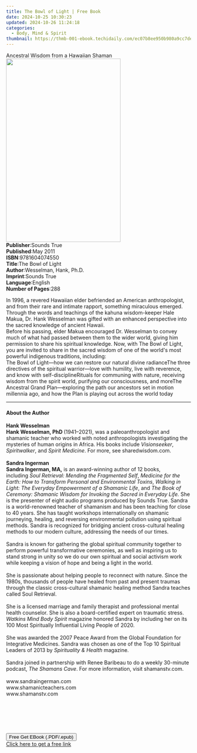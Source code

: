 ```yaml
---
title: The Bowl of Light | Free Book
date: 2024-10-25 10:30:23
updated: 2024-10-26 11:24:18
categories:
  - Body, Mind & Spirit
thumbnail: https://thmb-001-ebook.techidaily.com/ec07b8ee950b980a9cc7dec329cb2cd93fb3c5ce8c7cfa44d0bf443c3f94f59d.jpg
---
```

<main id="book-container">
  <div class="flex flex-col">
    <div class="book-brief flex-1 py-6 px-4 sm:p-6 md:py-10 md:px-8">
      <!-- brief-->
      <div class="book-brief-main">Ancestral Wisdom from a Hawaiian Shaman</div>
    </div>
    <div
      class="book-meta-info flex-1 grid gap-4 col-start-1 col-end-3 row-start-1 sm:mb-6 sm:grid-cols-4 lg:gap-6 lg:col-start-2 lg:row-end-6 lg:row-span-6 lg:mb-0"
    >
      <div
        class="book-meta-info-left place-content-center mt-4 p-4 text-sm leading-6 col-start-2 col-span-2 dark:text-slate-400"
      >
        <img
          class="w-full h-500 object-cover rounded-lg sm:h-255 sm:col-span-2 lg:col-span-full"
          src="https://img-001-ebook.techidaily.com/7f6179b6fb123f123a1b578c476ecde9e477afa078ba7da21d147a30ba538a66.jpg"
          alt=""
          width="312"
          height="500"
        />
      </div>
      <div
        class="book-meta-info-right mt-2 col-start-1 row-start-2 col-span-3 self-center"
      >
        <!-- meta data  -->
        <div class="flex flex-col px-4 md:px-8">
          <div class="flex-1">
            <strong>Publisher</strong>:<span class="px-2">Sounds True</span>
          </div>
          <div class="flex-1">
            <strong>Published</strong>:<span class="px-2">May 2011</span>
          </div>
          <div class="flex-1">
            <strong>ISBN</strong>:<span class="px-2">9781604074550</span>
          </div>
          <div class="flex-1">
            <strong>Title</strong>:<span class="px-2">The Bowl of Light</span>
          </div>
          <div class="flex-1">
            <strong>Author</strong>:<span class="px-2"
              >Wesselman, Hank, Ph.D.</span
            >
          </div>
          <div class="flex-1">
            <strong>Imprint</strong>:<span class="px-2">Sounds True</span>
          </div>
          <div class="flex-1">
            <strong>Language</strong>:<span class="px-2">English</span>
          </div>
          <div class="flex-1">
            <strong>Number of Pages</strong>:<span class="px-2">288</span>
          </div>
        </div>
      </div>
    </div>
    <div class="book-description flex-1 py-6 px-4 sm:p-6 md:py-10 md:px-8">
      <div class="book-description-main">
        <div accordion-content="" id="description">
          <p>
            In 1996, a revered Hawaiian elder befriended an American
            anthropologist, and from their rare and intimate rapport, something
            miraculous emerged. Through the words and teachings of the kahuna
            wisdom-keeper Hale Makua, Dr. Hank Wesselman was gifted with an
            enhanced perspective into the sacred knowledge of ancient Hawaii.<br />Before
            his passing, elder Makua encouraged Dr. Wesselman to convey much of
            what had passed between them to the wider world, giving him
            permission to share his spiritual knowledge. Now, with The Bowl of
            Light, you are invited to share in the sacred wisdom of one of the
            world's most powerful indigenous traditions, including:<br />The
            Bowl of Light—how we can restore our natural divine radianceThe
            three directives of the spiritual warrior—love with humility, live
            with reverence, and know with self-disciplineRituals for communing
            with nature, receiving wisdom from the spirit world, purifying our
            consciousness, and moreThe Ancestral Grand Plan—exploring the path
            our ancestors set in motion millennia ago, and how the Plan is
            playing out across the world today
          </p>
        </div>
      </div>
    </div>
    <div class="book-excerpts flex-1 py-6 px-4 sm:p-6 md:py-10 md:px-8">
      <!-- excerpts-->
      <div class="book-excerpts-main">
        <hr />
        <h4 class="placeholder placeholder-heading">
          <span>About the Author</span>
        </h4>
        <p></p>
        <p>
          <b>Hank Wesselman</b><br /><b>Hank Wesselman, PhD</b
          ><b>&nbsp;</b>(1941–2021), was a paleoanthropologist and shamanic
          teacher who worked with noted anthropologists investigating the
          mysteries of human origins in Africa. His books include
          <i>Visionseeker</i>, <i>Spiritwalker</i>, and <i>Spirit Medicine</i>.
          For more, see sharedwisdom.com.<br /><br /><b>Sandra Ingerman</b
          ><br /><b>Sandra Ingerman</b><b>, MA,</b> is an award-winning author
          of 12 books, including&nbsp;<i
            >Soul Retrieval: Mending the Fragmented Self</i
          >,
          <i
            >Medicine for the Earth: How to Transform Personal and Environmental
            Toxins</i
          >,&nbsp;<i
            >Walking in Light: The Everyday Empowerment of a Shamanic Life</i
          >, and<i>
            The Book of Ceremony: Shamanic Wisdom for Invoking the Sacred in
            Everyday Life. </i
          >She is the presenter of eight audio programs produced by Sounds True.
          Sandra is a world-renowned teacher of shamanism and has been teaching
          for close to 40 years. She has taught workshops internationally on
          shamanic journeying, healing, and reversing environmental pollution
          using spiritual methods. Sandra is recognized for bridging ancient
          cross-cultural healing methods to our modern culture, addressing the
          needs of our times.<br />&nbsp;<br />Sandra is known for gathering the
          global spiritual community together to perform powerful transformative
          ceremonies, as well as inspiring us to stand strong in unity so we do
          our own spiritual and social activism work while keeping a vision of
          hope and being a light in the world.<br />&nbsp;<br />She is
          passionate about helping people to reconnect with nature. Since the
          1980s, thousands of people have healed from past and present traumas
          through the classic cross-cultural shamanic healing method Sandra
          teaches called Soul Retrieval.<br />&nbsp;<br />She is a licensed
          marriage and family therapist and professional mental health
          counselor. She is also a board-certified expert on traumatic stress.
          <i>Watkins Mind Body Spirit</i> magazine honored Sandra by including
          her on its 100 Most Spiritually Influential Living People of 2020.<br />&nbsp;<br />She
          was awarded the 2007 Peace Award from the Global Foundation for
          Integrative Medicines. Sandra was chosen as one of the Top 10
          Spiritual Leaders of 2013 by
          <i>Spirituality &amp; Health</i> magazine.<br />&nbsp;<br />Sandra
          joined in partnership with Renee Baribeau to do a weekly 30-minute
          podcast, <i>The Shamans Cave</i>. For more information, visit
          shamanstv.com.<br />&nbsp;<br />www.sandraingerman.com<br />www.shamanicteachers.com<br />www.shamanstv.com<br />&nbsp;<br />&nbsp;<br />&nbsp;<br />&nbsp;<br />&nbsp;
        </p>
        <p></p>
      </div>
    </div>
    <div
      class="book-about-author flex-1 py-6 px-4 sm:p-6 md:py-10 md:px-8"
    ></div>
    <div class="book-free-get flex-1 py-6 px-4 sm:p-6 md:py-10 md:px-8">
      <button
        id="btn-free-get"
        class="bg-blue-500 hover:bg-blue-700 text-white font-bold py-2 px-4 rounded"
      >
        Free Get EBook (.PDF/.epub)
      </button>
      <div id="countdown-display" class="px-2 text-lg mt-2"></div>
      <a
        id="free-link"
        class="hidden bg-blue-500 hover:bg-blue-700 text-white font-bold py-2 px-4 rounded"
        href="https://www.ebooks.com/en-us/book/210761475/the-bowl-of-light/wesselman-hank-ph-d/"
        target="_blank"
        >Click here to get a free link</a
      >
    </div>
    <script>
      let countdownTime = 0;
      let countdownInterval = null;
      document
        .getElementById('btn-free-get')
        .addEventListener('click', startCountdown);
      function startCountdown() {
        countdownTime = new Date().getTime() + 60000 * 3;
        countdownInterval = setInterval(updateCountdown, 1000);
        document.getElementById('btn-free-get').disabled = true;
        document
          .getElementById('btn-free-get')
          .classList.add('bg-gray-500', 'cursor-not-allowed');
      }
      function updateCountdown() {
        let currentTime = new Date().getTime();
        let timeLeft = countdownTime - currentTime;
        let secondsLeft = Math.floor(timeLeft / 1000);
        document.getElementById('countdown-display').innerHTML =
          `Remaining time: ${secondsLeft} seconds.`;
        if (secondsLeft <= 0) {
          clearInterval(countdownInterval);
          document.getElementById('btn-free-get').classList.add('hidden');
          document.getElementById('free-link').classList.remove('hidden');
          document.getElementById('countdown-display').innerHTML = '';
        }
      }
    </script>
  </div>
</main>
